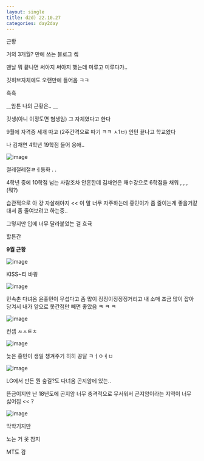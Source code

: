 ```yaml
---
layout: single
title: d2d) 22.10.27
categories: day2day
---
```


근황

거의 3개월? 만에 쓰는 블로그 켘

맨날 뭐 끝나면 써야지 써야지 했는데 미루고 미루다가..

깃허브자체에도 오랜만에 들어옴 ㅋㅋ

흑흑

__암튼 나의 근황은.. __

갓생(아니 이정도면 혐생임) 그 자체였다고 한다

9월에 자격증 세개 따고 (2주간격으로 따기 ㅋㅋ ㅅ1ㅂ) 인턴 끝나고 학교왔다

나 김채연 4학년 19학점 들어 응애..

![image](https://user-images.githubusercontent.com/52832956/198169783-76cdfde7-8f2f-402d-be7b-c36d30db8d64.png)

절레절레절ㄹㅔ동화  .  .

4학년 중에 10학점 넘는 사람조차 안흔한데 김채연은 재수강으로 6학점을 채워 , , , (뭐?)

습관적으로 아 걍 자살해야지 << 이 말 너무 자주하는데 홍민이가 좀 줄이는게 좋을거같대서 좀 줄여보려고 하는중..

그렇지만 입에 너무 달라붙었는 걸 흐귝

할튼간

__9월 근황__

![image](https://user-images.githubusercontent.com/52832956/198170857-32175dce-7e7e-4f95-bdc8-359031a1d40d.png)

KISS~티 바윙

![image](https://user-images.githubusercontent.com/52832956/198170517-2314a110-2885-4d12-8ee0-f6c83818389f.png)

민속촌 다녀옴 윤홍민이 무섭다고 좀 많이 징징이징징징거리고 내 소매 조금 많이 잡아당겨서 내가 앞으로 못간점만 빼면 좋았음 ㅋ ㅋ ㅋ 

![image](https://user-images.githubusercontent.com/52832956/198170620-fecf1b87-ad35-4740-941a-e6c5ab235f9c.png)

컨셉 ㅆㅅㅌㅊ

![image](https://user-images.githubusercontent.com/52832956/198170646-616e439b-2b60-4192-af6c-cbdaa38a34d8.png)

늦은 홍민이 생일 챙겨주기 히히 꽁달 
ㅋㅓㅇㅕㅂ

![image](https://user-images.githubusercontent.com/52832956/198170720-b5b7767c-d7a4-4552-8c68-b424ffafddbf.png)

LG에서 만든 뭔 숲길?도 다녀옴 곤지암에 있는..

뜬금이지만 난 18년도에 곤지암 너무 충격적으로 무서워서 곤지암이라는 지역이 너무 싫어짐 << ?

![image](https://user-images.githubusercontent.com/52832956/198170926-235fc5c8-ff60-4dda-ac4b-9ddb34a8a39c.png)

막학기지만 

노는 거 못 참지

MT도 감

